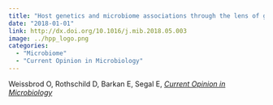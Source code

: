 ```yaml
---
title: "Host genetics and microbiome associations through the lens of genome wide association studies"
date: "2018-01-01"
link: http://dx.doi.org/10.1016/j.mib.2018.05.003
image: ../hpp_logo.png
categories:
  - "Microbiome"
  - "Current Opinion in Microbiology"
---
```


Weissbrod O, Rothschild D, Barkan E, Segal E, [*Current Opinion in Microbiology*](http://dx.doi.org/10.1016/j.mib.2018.05.003)



